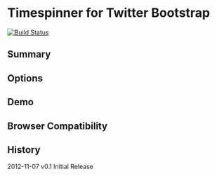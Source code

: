 # Timespinner for Twitter Bootstrap

[![Build Status](https://travis-ci.org/gpluess/bootstrap-timespinner.png)](http://travis-ci.org/gpluess/bootstrap-timespinner)

## Summary

## Options

## Demo

## Browser Compatibility

## History

2012-11-07 v0.1 Initial Release
